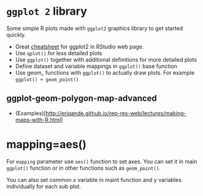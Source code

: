 # `ggplot 2` library #

Some simple R plots made with `ggplot2` graphics library to get started quickly.
* Great [cheatsheet](https://www.rstudio.com/resources/cheatsheets/) for ggplot2 in RStudio web page.
* Use `qplot()` for less detailed plots
* Use `ggplot()` together with additional definitions for more detailed plots
* Define dataset and variable mappings in `ggplot()` base function
* Use geom_ functions with `ggplot()` to actually draw plots. For example `ggplot() + geom_point()`

## ggplot-geom-polygon-map-advanced ##
* (Examples)[http://eriqande.github.io/rep-res-web/lectures/making-maps-with-R.html]

# mapping=aes()
For `mapping` parameter use `aes()` function to set axes.
You can set it in main `ggplot()` function or in other functions
such as `geom_point()`.

You can also set common x variable in maint function and 
y variables individually for each sub plot.
